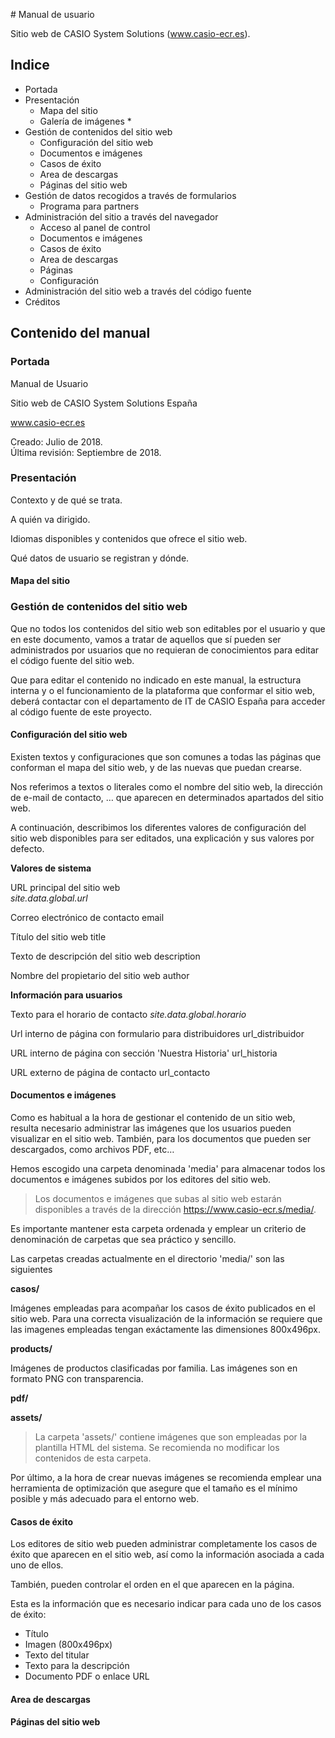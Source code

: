 # Manual de usuario

Sitio web de CASIO System Solutions (www.casio-ecr.es).


## Indice

- Portada
- Presentación
	- Mapa del sitio
	- Galería de imágenes *
- Gestión de contenidos del sitio web
	- Configuración del sitio web
	- Documentos e imágenes 
	- Casos de éxito
	- Area de descargas
	- Páginas del sitio web
- Gestión de datos recogidos a través de formularios
	- Programa para partners 
- Administración del sitio a través del navegador
	- Acceso al panel de control
	- Documentos e imágenes
	- Casos de éxito
	- Area de descargas
	- Páginas
	- Configuración
- Administración del sitio web a través del código fuente
- Créditos
 

## Contenido del manual

### Portada

Manual de Usuario

Sitio web de CASIO System Solutions España

www.casio-ecr.es

Creado: Julio de 2018.  
Última revisión: Septiembre de 2018.

### Presentación

Contexto y de qué se trata.

A quién va dirigido.

Idiomas disponibles y contenidos que ofrece el sitio web.

Qué datos de usuario se registran y dónde.

#### Mapa del sitio



### Gestión de contenidos del sitio web

Que no todos los contenidos del sitio web son editables por el usuario y que en este documento, vamos a tratar de aquellos que sí pueden ser administrados por usuarios que no requieran de conocimientos para editar el código fuente del sitio web.

Que para editar el contenido no indicado en este manual, la estructura interna y o el funcionamiento de la plataforma que conformar el sitio web, deberá contactar con el departamento de IT de CASIO España para acceder al código fuente de este proyecto. 

#### Configuración del sitio web

Existen textos y configuraciones que son comunes a todas las páginas que conforman el mapa del sitio web, y de las nuevas que puedan crearse.

Nos referimos a textos o literales como el nombre del sitio web, la dirección de e-mail de contacto, … que aparecen en determinados apartados del sitio web.

A continuación, describimos los diferentes valores de configuración del sitio web disponibles para ser editados, una explicación y sus valores por defecto. 

**Valores de sistema**

URL principal del sitio web  
*site.data.global.url*

Correo electrónico de contacto
email

Título del sitio web
title

Texto de descripción del sitio web
description

Nombre del propietario del sitio web
author

**Información para usuarios**

Texto para el horario de contacto
*site.data.global.horario*

Url interno de página con formulario para distribuidores
url_distribuidor

URL interno de página con sección 'Nuestra Historia' 
url_historia

URL externo de página de contacto
url_contacto

#### Documentos e imágenes 

Como es habitual a la hora de gestionar el contenido de un sitio web, resulta necesario administrar las imágenes que los usuarios pueden visualizar en el sitio web. También, para los documentos que pueden ser descargados, como archivos PDF, etc…

Hemos escogido una carpeta denominada 'media' para almacenar todos los documentos e imágenes subidos por los editores del sitio web.

> Los documentos e imágenes que subas al sitio web estarán disponibles a través de la dirección https://www.casio-ecr.s/media/.

Es importante mantener esta carpeta ordenada y emplear un criterio de denominación de carpetas que sea práctico y sencillo.

Las carpetas creadas actualmente en el directorio 'media/' son las siguientes

**casos/**

Imágenes empleadas para acompañar los casos de éxito publicados en el sitio web. Para una correcta visualización de la información se requiere que las imagenes empleadas tengan exáctamente las dimensiones 800x496px.

**products/**

Imágenes de productos clasificadas por familia. Las imágenes son en formato PNG con transparencia.

**pdf/**

**assets/**

> La carpeta 'assets/' contiene imágenes que son empleadas por la plantilla HTML del sistema. Se recomienda no modificar los contenidos de esta carpeta.

Por último, a la hora de crear nuevas imágenes se recomienda emplear una herramienta de optimización que asegure que el tamaño es el mínimo posible y más adecuado para el entorno web.


#### Casos de éxito

Los editores de sitio web pueden administrar completamente los casos de éxito que aparecen en el sitio web, así como la información asociada a cada uno de ellos.

También, pueden controlar el orden en el que aparecen en la página.

Esta es la información que es necesario indicar para cada uno de los casos de éxito:

- Título
- Imagen (800x496px)
- Texto del titular
- Texto para la descripción
- Documento PDF o enlace URL 


#### Area de descargas
#### Páginas del sitio web
